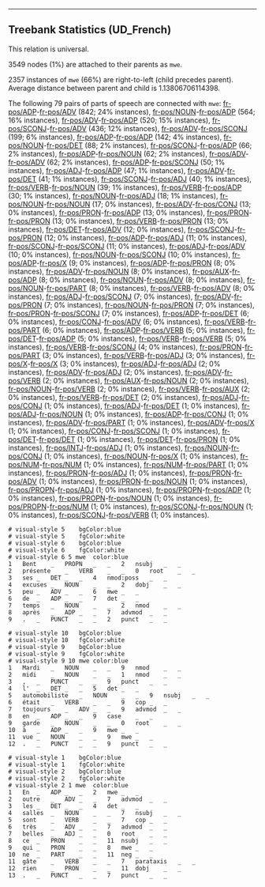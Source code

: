 

--------------------------------------------------------------------------------

## Treebank Statistics (UD_French)

This relation is universal.

3549 nodes (1%) are attached to their parents as `mwe`.

2357 instances of `mwe` (66%) are right-to-left (child precedes parent).
Average distance between parent and child is 1.13806706114398.

The following 79 pairs of parts of speech are connected with `mwe`: [fr-pos/ADP]()-[fr-pos/ADV]() (842; 24% instances), [fr-pos/NOUN]()-[fr-pos/ADP]() (564; 16% instances), [fr-pos/ADV]()-[fr-pos/ADP]() (520; 15% instances), [fr-pos/SCONJ]()-[fr-pos/ADV]() (436; 12% instances), [fr-pos/ADV]()-[fr-pos/SCONJ]() (199; 6% instances), [fr-pos/ADP]()-[fr-pos/ADP]() (142; 4% instances), [fr-pos/NOUN]()-[fr-pos/DET]() (88; 2% instances), [fr-pos/SCONJ]()-[fr-pos/ADP]() (66; 2% instances), [fr-pos/ADP]()-[fr-pos/NOUN]() (62; 2% instances), [fr-pos/ADV]()-[fr-pos/ADV]() (62; 2% instances), [fr-pos/ADP]()-[fr-pos/SCONJ]() (50; 1% instances), [fr-pos/ADJ]()-[fr-pos/ADP]() (47; 1% instances), [fr-pos/ADV]()-[fr-pos/DET]() (41; 1% instances), [fr-pos/SCONJ]()-[fr-pos/ADJ]() (40; 1% instances), [fr-pos/VERB]()-[fr-pos/NOUN]() (39; 1% instances), [fr-pos/VERB]()-[fr-pos/ADP]() (30; 1% instances), [fr-pos/NOUN]()-[fr-pos/ADJ]() (18; 1% instances), [fr-pos/NOUN]()-[fr-pos/NOUN]() (17; 0% instances), [fr-pos/ADV]()-[fr-pos/CONJ]() (13; 0% instances), [fr-pos/PRON]()-[fr-pos/ADP]() (13; 0% instances), [fr-pos/PRON]()-[fr-pos/PRON]() (13; 0% instances), [fr-pos/VERB]()-[fr-pos/PRON]() (13; 0% instances), [fr-pos/DET]()-[fr-pos/ADV]() (12; 0% instances), [fr-pos/SCONJ]()-[fr-pos/PRON]() (12; 0% instances), [fr-pos/ADP]()-[fr-pos/ADJ]() (11; 0% instances), [fr-pos/SCONJ]()-[fr-pos/SCONJ]() (11; 0% instances), [fr-pos/ADJ]()-[fr-pos/ADV]() (10; 0% instances), [fr-pos/NOUN]()-[fr-pos/SCONJ]() (10; 0% instances), [fr-pos/ADP]()-[fr-pos/X]() (9; 0% instances), [fr-pos/ADP]()-[fr-pos/PRON]() (8; 0% instances), [fr-pos/ADV]()-[fr-pos/NOUN]() (8; 0% instances), [fr-pos/AUX]()-[fr-pos/ADP]() (8; 0% instances), [fr-pos/NOUN]()-[fr-pos/ADV]() (8; 0% instances), [fr-pos/NOUN]()-[fr-pos/PART]() (8; 0% instances), [fr-pos/VERB]()-[fr-pos/ADV]() (8; 0% instances), [fr-pos/ADJ]()-[fr-pos/SCONJ]() (7; 0% instances), [fr-pos/ADV]()-[fr-pos/PRON]() (7; 0% instances), [fr-pos/NOUN]()-[fr-pos/PRON]() (7; 0% instances), [fr-pos/PRON]()-[fr-pos/SCONJ]() (7; 0% instances), [fr-pos/ADP]()-[fr-pos/DET]() (6; 0% instances), [fr-pos/CONJ]()-[fr-pos/ADV]() (6; 0% instances), [fr-pos/VERB]()-[fr-pos/PART]() (6; 0% instances), [fr-pos/ADP]()-[fr-pos/VERB]() (5; 0% instances), [fr-pos/DET]()-[fr-pos/ADP]() (5; 0% instances), [fr-pos/VERB]()-[fr-pos/VERB]() (5; 0% instances), [fr-pos/VERB]()-[fr-pos/SCONJ]() (4; 0% instances), [fr-pos/PRON]()-[fr-pos/PART]() (3; 0% instances), [fr-pos/VERB]()-[fr-pos/ADJ]() (3; 0% instances), [fr-pos/X]()-[fr-pos/X]() (3; 0% instances), [fr-pos/ADJ]()-[fr-pos/ADJ]() (2; 0% instances), [fr-pos/ADV]()-[fr-pos/ADJ]() (2; 0% instances), [fr-pos/ADV]()-[fr-pos/VERB]() (2; 0% instances), [fr-pos/AUX]()-[fr-pos/NOUN]() (2; 0% instances), [fr-pos/NOUN]()-[fr-pos/VERB]() (2; 0% instances), [fr-pos/VERB]()-[fr-pos/AUX]() (2; 0% instances), [fr-pos/VERB]()-[fr-pos/DET]() (2; 0% instances), [fr-pos/ADJ]()-[fr-pos/CONJ]() (1; 0% instances), [fr-pos/ADJ]()-[fr-pos/DET]() (1; 0% instances), [fr-pos/ADJ]()-[fr-pos/NOUN]() (1; 0% instances), [fr-pos/ADP]()-[fr-pos/CONJ]() (1; 0% instances), [fr-pos/ADV]()-[fr-pos/PART]() (1; 0% instances), [fr-pos/ADV]()-[fr-pos/X]() (1; 0% instances), [fr-pos/CONJ]()-[fr-pos/SCONJ]() (1; 0% instances), [fr-pos/DET]()-[fr-pos/DET]() (1; 0% instances), [fr-pos/DET]()-[fr-pos/PRON]() (1; 0% instances), [fr-pos/INTJ]()-[fr-pos/ADJ]() (1; 0% instances), [fr-pos/NOUN]()-[fr-pos/CONJ]() (1; 0% instances), [fr-pos/NOUN]()-[fr-pos/X]() (1; 0% instances), [fr-pos/NUM]()-[fr-pos/NUM]() (1; 0% instances), [fr-pos/NUM]()-[fr-pos/PART]() (1; 0% instances), [fr-pos/PRON]()-[fr-pos/ADJ]() (1; 0% instances), [fr-pos/PRON]()-[fr-pos/ADV]() (1; 0% instances), [fr-pos/PRON]()-[fr-pos/NOUN]() (1; 0% instances), [fr-pos/PROPN]()-[fr-pos/ADJ]() (1; 0% instances), [fr-pos/PROPN]()-[fr-pos/ADP]() (1; 0% instances), [fr-pos/PROPN]()-[fr-pos/NOUN]() (1; 0% instances), [fr-pos/PROPN]()-[fr-pos/NUM]() (1; 0% instances), [fr-pos/SCONJ]()-[fr-pos/NOUN]() (1; 0% instances), [fr-pos/SCONJ]()-[fr-pos/VERB]() (1; 0% instances).


~~~ conllu
# visual-style 5	bgColor:blue
# visual-style 5	fgColor:white
# visual-style 6	bgColor:blue
# visual-style 6	fgColor:white
# visual-style 6 5 mwe	color:blue
1	Bent	_	PROPN	_	_	2	nsubj	_	_
2	présente	_	VERB	_	_	0	root	_	_
3	ses	_	DET	_	_	4	nmod:poss	_	_
4	excuses	_	NOUN	_	_	2	dobj	_	_
5	peu	_	ADV	_	_	6	mwe	_	_
6	de	_	ADP	_	_	7	det	_	_
7	temps	_	NOUN	_	_	2	nmod	_	_
8	après	_	ADP	_	_	7	advmod	_	_
9	.	_	PUNCT	_	_	2	punct	_	_

~~~


~~~ conllu
# visual-style 10	bgColor:blue
# visual-style 10	fgColor:white
# visual-style 9	bgColor:blue
# visual-style 9	fgColor:white
# visual-style 9 10 mwe	color:blue
1	Mardi	_	NOUN	_	_	9	nmod	_	_
2	midi	_	NOUN	_	_	1	nmod	_	_
3	,	_	PUNCT	_	_	9	punct	_	_
4	l'	_	DET	_	_	5	det	_	_
5	automobiliste	_	NOUN	_	_	9	nsubj	_	_
6	était	_	VERB	_	_	9	cop	_	_
7	toujours	_	ADV	_	_	9	advmod	_	_
8	en	_	ADP	_	_	9	case	_	_
9	garde	_	NOUN	_	_	0	root	_	_
10	à	_	ADP	_	_	9	mwe	_	_
11	vue	_	NOUN	_	_	9	mwe	_	_
12	.	_	PUNCT	_	_	9	punct	_	_

~~~


~~~ conllu
# visual-style 1	bgColor:blue
# visual-style 1	fgColor:white
# visual-style 2	bgColor:blue
# visual-style 2	fgColor:white
# visual-style 2 1 mwe	color:blue
1	En	_	ADP	_	_	2	mwe	_	_
2	outre	_	ADV	_	_	7	advmod	_	_
3	les	_	DET	_	_	4	det	_	_
4	salles	_	NOUN	_	_	7	nsubj	_	_
5	sont	_	VERB	_	_	7	cop	_	_
6	très	_	ADV	_	_	7	advmod	_	_
7	belles	_	ADJ	_	_	0	root	_	_
8	ce	_	PRON	_	_	11	nsubj	_	_
9	qui	_	PRON	_	_	8	mwe	_	_
10	ne	_	PART	_	_	11	neg	_	_
11	gâte	_	VERB	_	_	7	parataxis	_	_
12	rien	_	PRON	_	_	11	dobj	_	_
13	.	_	PUNCT	_	_	7	punct	_	_

~~~


